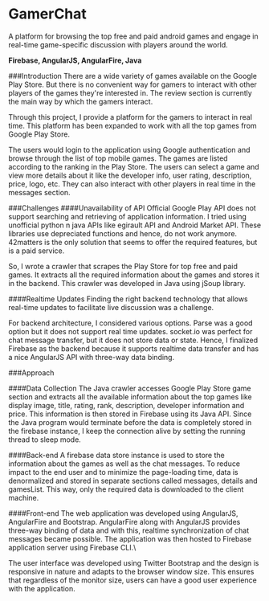 # GamerChat
A platform for browsing the top free and paid android games and engage in real-time game-specific discussion with players around the world.

**Firebase, AngularJS, AngularFire, Java**

###Introduction
There are a wide variety of games available on the Google Play Store. But there is no convenient way for gamers to interact with other players of the games they're interested in. The review section is currently the main way by which the gamers interact.

Through this project, I provide a platform for the gamers to interact in real time. This platform has been expanded to work with all the top games from Google Play Store.

The users would login to the application using Google authentication and browse through the list of top mobile games. The games are listed according to the ranking in the Play Store. The users can select a game and view more details about it like the developer info, user rating, description, price, logo, etc. They can also interact with other players in real time in the messages section.

###Challenges
####Unavailability of API
Official Google Play API does not support searching and retrieving of application information. I tried using unofficial python n java APIs like egirault API and Android Market API. These libraries use depreciated functions and hence, do not work anymore. 42matters is the only solution that seems to offer the required features, but is a paid service.

So, I wrote a crawler that scrapes the Play Store for top free and paid games. It extracts all the required information about the games and stores it in the backend. This crawler was developed in Java using jSoup library.

####Realtime Updates
Finding the right backend technology that allows real-time updates to facilitate live discussion was a challenge.

For backend architecture, I considered various options. Parse was a good option but it does not support real time updates. socket.io was perfect for chat message transfer, but it does not store data or state. Hence, I finalized Firebase as the backend because it supports realtime data transfer and has a nice AngularJS API with three-way data binding.

###Approach

####Data Collection
The Java crawler accesses Google Play Store game section and extracts all the available information about the top games like display image, title, rating, rank, description, developer information and price. This information is then stored in Firebase using its Java API. Since the Java program would terminate before the data is completely stored in the firebase instance, I keep the connection alive by setting the running thread to sleep mode.

####Back-end
A firebase data store instance is used to store the information about the games as well as the chat messages. To reduce impact to the end user and to minimize the page-loading time, data is denormalized and stored in separate sections called messages, details and gamesList. This way, only the required data is downloaded to the client machine.

####Front-end
The web application was developed using AngularJS, AngularFire and Bootstrap. AngularFire along with AngularJS provides three-way binding of data and with this, realtime synchronization of chat messages became possible. The application was then hosted to Firebase application server using Firebase CLI.\\

The user interface was developed using Twitter Bootstrap and the design is responsive in nature and adapts to the browser window size. This ensures that regardless of the monitor size, users can have a good user experience with the application.
